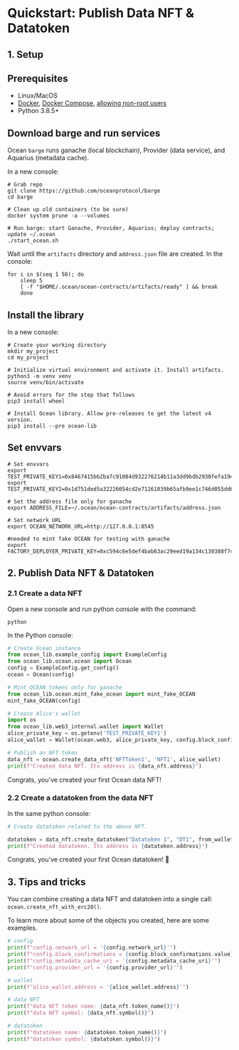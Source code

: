 <!--
Copyright 2022 Ocean Protocol Foundation
SPDX-License-Identifier: Apache-2.0
-->

# Quickstart: Publish Data NFT & Datatoken

## 1. Setup

## Prerequisites

-   Linux/MacOS
-   [Docker](https://docs.docker.com/engine/install/), [Docker Compose](https://docs.docker.com/compose/install/), [allowing non-root users](https://www.thegeekdiary.com/run-docker-as-a-non-root-user/)
-   Python 3.8.5+

## Download barge and run services

Ocean `barge` runs ganache (local blockchain), Provider (data service), and Aquarius (metadata cache).

In a new console:

```console
# Grab repo
git clone https://github.com/oceanprotocol/barge
cd barge

# Clean up old containers (to be sure)
docker system prune -a --volumes

# Run barge: start Ganache, Provider, Aquarius; deploy contracts; update ~/.ocean
./start_ocean.sh
```

Wait until the `artifacts` directory and `address.json` file are created. In the console:

```console
for i in $(seq 1 50); do
    sleep 5
    [ -f "$HOME/.ocean/ocean-contracts/artifacts/ready" ] && break
    done
```

## Install the library

In a new console:

```console
# Create your working directory
mkdir my_project
cd my_project

# Initialize virtual environment and activate it. Install artifacts.
python3 -m venv venv
source venv/bin/activate

# Avoid errors for the step that follows
pip3 install wheel

# Install Ocean library. Allow pre-releases to get the latest v4 version.
pip3 install --pre ocean-lib
```

## Set envvars
```console
# Set envvars
export TEST_PRIVATE_KEY1=0x8467415bb2ba7c91084d932276214b11a3dd9bdb2930fefa194b666dd8020b99
export TEST_PRIVATE_KEY2=0x1d751ded5a32226054cd2e71261039b65afb9ee1c746d055dd699b1150a5befc

# Set the address file only for ganache
export ADDRESS_FILE=~/.ocean/ocean-contracts/artifacts/address.json

# Set network URL
export OCEAN_NETWORK_URL=http://127.0.0.1:8545

#needed to mint fake OCEAN for testing with ganache
export FACTORY_DEPLOYER_PRIVATE_KEY=0xc594c6e5def4bab63ac29eed19a134c130388f74f019bc74b8f4389df2837a58
```

## 2. Publish Data NFT & Datatoken

### 2.1 Create a data NFT

Open a new console and run python console with the command:
```console
python
```

In the Python console:

```python
# Create Ocean instance
from ocean_lib.example_config import ExampleConfig
from ocean_lib.ocean.ocean import Ocean
config = ExampleConfig.get_config()
ocean = Ocean(config)

# Mint OCEAN tokens only for ganache
from ocean_lib.ocean.mint_fake_ocean import mint_fake_OCEAN
mint_fake_OCEAN(config)

# Create Alice's wallet
import os
from ocean_lib.web3_internal.wallet import Wallet
alice_private_key = os.getenv('TEST_PRIVATE_KEY1')
alice_wallet = Wallet(ocean.web3, alice_private_key, config.block_confirmations, config.transaction_timeout)

# Publish an NFT token
data_nft = ocean.create_data_nft('NFTToken1', 'NFT1', alice_wallet)
print(f"Created data NFT. Its address is {data_nft.address}")
```

Congrats, you've created your first Ocean data NFT!

### 2.2 Create a datatoken from the data NFT

In the same python console:
```python
# Create datatoken related to the above NFT.

datatoken = data_nft.create_datatoken("Datatoken 1", "DT1", from_wallet=alice_wallet)
print(f"Created datatoken. Its address is {datatoken.address}")
```

Congrats, you've created your first Ocean datatoken! 🐋

## 3. Tips and tricks

You can combine creating a data NFT and datatoken into a single call: `ocean.create_nft_with_erc20()`.

To learn more about some of the objects you created, here are some examples.
```python
# config
print(f"config.network_url = '{config.network_url}'")
print(f"config.block_confirmations = {config.block_confirmations.value}")
print(f"config.metadata_cache_uri = '{config.metadata_cache_uri}'")
print(f"config.provider_url = '{config.provider_url}'")

# wallet
print(f"alice_wallet.address = '{alice_wallet.address}'")

# data NFT
print(f"data NFT token name: {data_nft.token_name()}")
print(f"data NFT symbol: {data_nft.symbol()}")

# datatoken
print(f"datatoken name: {datatoken.token_name()}")
print(f"datatoken symbol: {datatoken.symbol()}")
```

